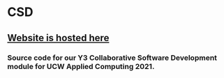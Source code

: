 # CSD
## [Website is hosted here](https://ws313753-csd.remote.ac/)
### Source code for our Y3 Collaborative Software Development module for UCW Applied Computing 2021.
